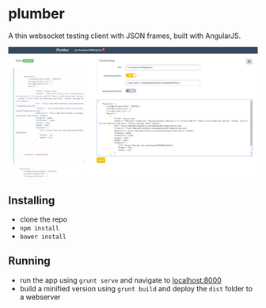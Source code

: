 # plumber
A thin websocket testing client with JSON frames, built with AngularJS.

![Screenshot](https://github.com/damotamas/plumber/blob/master/screenshot.png)

Installing
----------

* clone the repo
* ```npm install```
* ```bower install```

Running
-------

* run the app using ```grunt serve``` and navigate to [localhost:8000](http://localhost:8000)
* build a minified version using ```grunt build``` and deploy the ```dist``` folder to a webserver